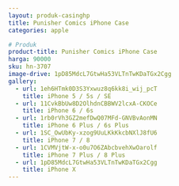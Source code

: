 ```yaml
---
layout: produk-casinghp
title: Punisher Comics iPhone Case
categories: apple

# Produk
product-title: Punisher Comics iPhone Case
harga: 90000
sku: hn-3707
image-drive: 1pD85MdcL7GtwHa53VLTnTwKDaTGx2Cgg
gallery:
  - url: 1eh6HTmk0D3S3Yxwuz8q6kk8i_wij_pcT
    title: iPhone 5 / 5s / SE
  - url: 11CvkBbUw8D2OlhdnCBBWV2lcxA-CKOCe
    title: iPhone 6 / 6s
  - url: 1rb0rVh3GZ2mefDwQ07MFd-GNVBvAonMN
    title: iPhone 6 Plus / 6s Plus
  - url: 1SC_OwUbKy-xzog9UuLKkKkcbNXlJ8fU6
    title: iPhone 7 / 8
  - url: 1CVMVjtW-x-o0u7O6ZAbcbvehXwOarolf
    title: iPhone 7 Plus / 8 Plus
  - url: 1pD85MdcL7GtwHa53VLTnTwKDaTGx2Cgg
    title: iPhone X
---
```

